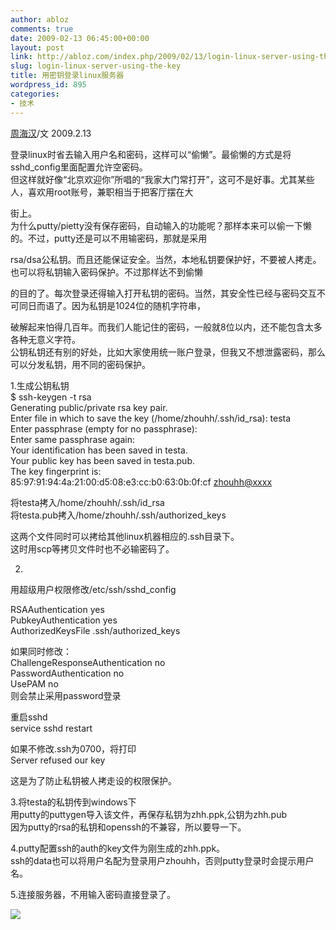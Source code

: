 ```yaml
---
author: abloz
comments: true
date: 2009-02-13 06:45:00+00:00
layout: post
link: http://abloz.com/index.php/2009/02/13/login-linux-server-using-the-key/
slug: login-linux-server-using-the-key
title: 用密钥登录linux服务器
wordpress_id: 895
categories:
- 技术
---
```


[周海汉](http://blog.csdn.net/ablo_zhou)/文 2009.2.13

登录linux时省去输入用户名和密码，这样可以“偷懒”。最偷懒的方式是将sshd_config里面配置允许空密码。  
但这样就好像“北京欢迎你”所唱的“我家大门常打开”，这可不是好事。尤其某些人，喜欢用root账号，兼职相当于把客厅摆在大

街上。  
为什么putty/pietty没有保存密码，自动输入的功能呢？那样本来可以偷一下懒的。不过，putty还是可以不用输密码，那就是采用

rsa/dsa公私钥。而且还能保证安全。当然，本地私钥要保护好，不要被人拷走。也可以将私钥输入密码保护。不过那样达不到偷懒

的目的了。每次登录还得输入打开私钥的密码。当然，其安全性已经与密码交互不可同日而语了。因为私钥是1024位的随机字符串，

破解起来怕得几百年。而我们人能记住的密码，一般就8位以内，还不能包含太多各种无意义字符。  
公钥私钥还有别的好处，比如大家使用统一账户登录，但我又不想泄露密码，那么可以分发私钥，用不同的密码保护。

1.生成公钥私钥  
$ ssh-keygen -t rsa  
Generating public/private rsa key pair.  
Enter file in which to save the key (/home/zhouhh/.ssh/id_rsa): testa  
Enter passphrase (empty for no passphrase):  
Enter same passphrase again:  
Your identification has been saved in testa.  
Your public key has been saved in testa.pub.  
The key fingerprint is:  
85:97:91:94:4a:21:00:d5:08:e3:cc:b0:63:0b:0f:cf [zhouhh@xxxx](mailto:zhouhh@xxxx)

将testa拷入/home/zhouhh/.ssh/id_rsa  
将testa.pub拷入/home/zhouhh/.ssh/authorized_keys

这两个文件同时可以拷给其他linux机器相应的.ssh目录下。  
这时用scp等拷贝文件时也不必输密码了。

2.

用超级用户权限修改/etc/ssh/sshd_config

RSAAuthentication yes  
PubkeyAuthentication yes  
AuthorizedKeysFile .ssh/authorized_keys

如果同时修改：  
ChallengeResponseAuthentication no  
PasswordAuthentication no  
UsePAM no  
则会禁止采用password登录

重启sshd  
service sshd restart

如果不修改.ssh为0700，将打印  
Server refused our key

这是为了防止私钥被人拷走设的权限保护。

3.将testa的私钥传到windows下  
用putty的puttygen导入该文件，再保存私钥为zhh.ppk,公钥为zhh.pub  
因为putty的rsa的私钥和openssh的不兼容，所以要导一下。

4.putty配置ssh的auth的key文件为刚生成的zhh.ppk。  
ssh的data也可以将用户名配为登录用户zhouhh，否则putty登录时会提示用户名。

5.连接服务器，不用输入密码直接登录了。

  
  


![](http://img.zemanta.com/pixy.gif?x-id=126218f0-c206-85cd-9abc-1d9fdd7294bf)
